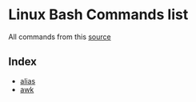 # Linux Bash Commands list

All commands from this [source](https://ss64.com/bash/)

## Index

- [alias](alias.md)
- [awk](awk.md)